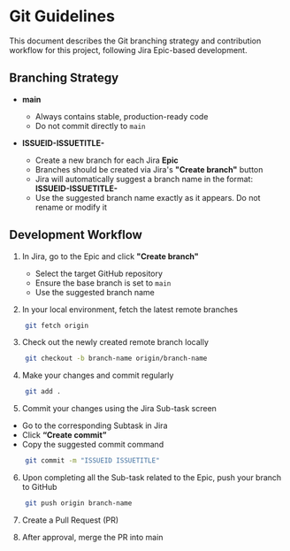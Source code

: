 # Git Guidelines

This document describes the Git branching strategy and contribution workflow for this project, following Jira Epic-based development.

## Branching Strategy

- **main**  
    - Always contains stable, production-ready code
    - Do not commit directly to `main`

- **ISSUEID-ISSUETITLE-**  
    - Create a new branch for each Jira **Epic**
    - Branches should be created via Jira's **"Create branch"** button  
    - Jira will automatically suggest a branch name in the format: **ISSUEID-ISSUETITLE-**
    - Use the suggested branch name exactly as it appears. Do not rename or modify it

## Development Workflow

1. In Jira, go to the Epic and click **"Create branch"**  
   - Select the target GitHub repository  
   - Ensure the base branch is set to `main`  
   - Use the suggested branch name

2. In your local environment, fetch the latest remote branches

```bash
    git fetch origin
```

3.	Check out the newly created remote branch locally

```bash
    git checkout -b branch-name origin/branch-name
```

4.	Make your changes and commit regularly

```bash
    git add .
```

5.	Commit your changes using the Jira Sub-task screen

- Go to the corresponding Subtask in Jira
- Click **“Create commit”**
- Copy the suggested commit command

```bash
    git commit -m "ISSUEID ISSUETITLE"
```

6.	Upon completing all the Sub-task related to the Epic, push your branch to GitHub

```bash
    git push origin branch-name
```

7.	Create a Pull Request (PR)

8.	After approval, merge the PR into main